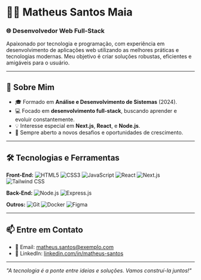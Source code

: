 # 👨‍💻 Matheus Santos Maia 

### 🌐 Desenvolvedor Web Full-Stack  
Apaixonado por tecnologia e programação, com experiência em desenvolvimento de aplicações web utilizando as melhores práticas e tecnologias modernas. Meu objetivo é criar soluções robustas, eficientes e amigáveis para o usuário.

---

## 🚀 Sobre Mim 
- 🎓 Formado em **Análise e Desenvolvimento de Sistemas** (2024).
- 💻 Focado em **desenvolvimento full-stack**, buscando aprender e evoluir constantemente.
- 💡 Interesse especial em **Next.js**, **React**, e **Node.js**.
- 📖 Sempre aberto a novos desafios e oportunidades de crescimento.

---

## 🛠️ Tecnologias e Ferramentas

**Front-End:**
![HTML5](https://img.shields.io/badge/HTML5-%23E34F26.svg?style=flat&logo=html5&logoColor=white)
![CSS3](https://img.shields.io/badge/CSS3-%231572B6.svg?style=flat&logo=css3&logoColor=white)
![JavaScript](https://img.shields.io/badge/JavaScript-%23F7DF1E.svg?style=flat&logo=javascript&logoColor=black)
![React](https://img.shields.io/badge/React-%2361DAFB.svg?style=flat&logo=react&logoColor=black)
![Next.js](https://img.shields.io/badge/Next.js-%23000000.svg?style=flat&logo=nextdotjs&logoColor=white)
![Tailwind CSS](https://img.shields.io/badge/TailwindCSS-%2338B2AC.svg?style=flat&logo=tailwind-css&logoColor=white)

**Back-End:**
![Node.js](https://img.shields.io/badge/Node.js-%23339933.svg?style=flat&logo=nodedotjs&logoColor=white)
![Express.js](https://img.shields.io/badge/Express.js-%23000000.svg?style=flat&logo=express&logoColor=white)


**Outros:**
![Git](https://img.shields.io/badge/Git-%23F05033.svg?style=flat&logo=git&logoColor=white)
![Docker](https://img.shields.io/badge/Docker-%232496ED.svg?style=flat&logo=docker&logoColor=white)
![Figma](https://img.shields.io/badge/Figma-%23F24E1E.svg?style=flat&logo=figma&logoColor=white)

---


## 📫 Entre em Contato 

- 📧 Email: [matheus.santos@exemplo.com](mailto:matheussantosmaia@gmail.com)  
- 🔗 LinkedIn: [linkedin.com/in/matheus-santos](https://www.linkedin.com/in/matheus-santos-maia)  

---

*"A tecnologia é a ponte entre ideias e soluções. Vamos construí-la juntos!"*
